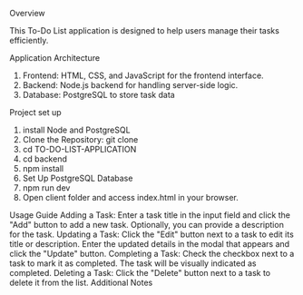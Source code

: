 Overview

This To-Do List application is designed to help users manage their tasks efficiently. 

Application Architecture
1. Frontend: HTML, CSS, and JavaScript for the frontend interface.
2. Backend: Node.js backend for handling server-side logic.
3. Database: PostgreSQL to store task data

Project set up
1. install Node and PostgreSQL
2. Clone the Repository: git clone [<repository-url>](https://github.com/belayhun-arage/TO-DO-LIST-APPLICATION) 
3. cd TO-DO-LIST-APPLICATION
4. cd backend
5. npm install
6. Set Up PostgreSQL Database
7. npm run dev 
8. Open client folder and access index.html in your browser.

Usage Guide
Adding a Task: Enter a task title in the input field and click the "Add" button to add a new task. Optionally, you can provide a description for the task.
Updating a Task: Click the "Edit" button next to a task to edit its title or description. Enter the updated details in the modal that appears and click the "Update" button.
Completing a Task: Check the checkbox next to a task to mark it as completed. The task will be visually indicated as completed.
Deleting a Task: Click the "Delete" button next to a task to delete it from the list.
Additional Notes
